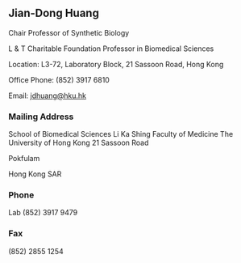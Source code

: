 ## Jian-Dong Huang

Chair Professor of Synthetic Biology

L & T Charitable Foundation Professor in Biomedical Sciences

Location: L3-72, Laboratory Block, 21 Sassoon Road, Hong Kong

Office Phone: (852) 3917 6810

Email: <jdhuang@hku.hk>

### Mailing Address

School of Biomedical Sciences
Li Ka Shing Faculty of Medicine
The University of Hong Kong
21 Sassoon Road

Pokfulam

Hong Kong SAR

### Phone

Lab (852) 3917 9479

### Fax

(852) 2855 1254
